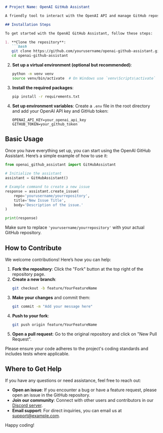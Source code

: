 ```markdown
# Project Name: OpenAI GitHub Assistant

A friendly tool to interact with the OpenAI API and manage GitHub repositories seamlessly.

## Installation Steps

To get started with the OpenAI GitHub Assistant, follow these steps:

1. **Clone the repository**:
   ```bash
   git clone https://github.com/yourusername/openai-github-assistant.git
   cd openai-github-assistant
   ```

2. **Set up a virtual environment (optional but recommended)**:
   ```bash
   python -m venv venv
   source venv/bin/activate  # On Windows use `venv\Scripts\activate`
   ```

3. **Install the required packages**:
   ```bash
   pip install -r requirements.txt
   ```

4. **Set up environment variables**:
   Create a `.env` file in the root directory and add your OpenAI API key and GitHub token:
   ```
   OPENAI_API_KEY=your_openai_api_key
   GITHUB_TOKEN=your_github_token
   ```

## Basic Usage

Once you have everything set up, you can start using the OpenAI GitHub Assistant. Here’s a simple example of how to use it:

```python
from openai_github_assistant import GitHubAssistant

# Initialize the assistant
assistant = GitHubAssistant()

# Example command to create a new issue
response = assistant.create_issue(
    repo='yourusername/yourrepository',
    title='New Issue Title',
    body='Description of the issue.'
)

print(response)
```

Make sure to replace `'yourusername/yourrepository'` with your actual GitHub repository.

## How to Contribute

We welcome contributions! Here’s how you can help:

1. **Fork the repository**: Click the "Fork" button at the top right of the repository page.
2. **Create a new branch**: 
   ```bash
   git checkout -b feature/YourFeatureName
   ```
3. **Make your changes** and commit them:
   ```bash
   git commit -m "Add your message here"
   ```
4. **Push to your fork**:
   ```bash
   git push origin feature/YourFeatureName
   ```
5. **Open a pull request**: Go to the original repository and click on "New Pull Request".

Please ensure your code adheres to the project's coding standards and includes tests where applicable.

## Where to Get Help

If you have any questions or need assistance, feel free to reach out:

- **Open an issue**: If you encounter a bug or have a feature request, please open an issue in the GitHub repository.
- **Join our community**: Connect with other users and contributors in our [Discord server](https://discord.gg/yourdiscordlink).
- **Email support**: For direct inquiries, you can email us at support@example.com.

Happy coding!
```